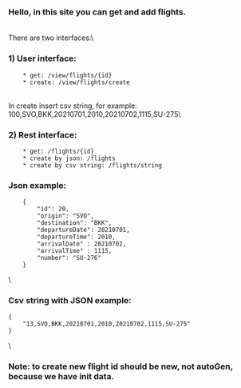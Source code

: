 ### Hello, in this site you can get and add flights.
\
    There are two interfaces:\

### 1) User interface:
        * get: /view/flights/{id}
        * create: /view/flights/create
\
    In create insert csv string, for example: 100,SVO,BKK,20210701,2010,20210702,1115,SU-275\

### 2) Rest interface:
        * get: /flights/{id} 
        * create by json: /flights 
        * create by csv string: /flights/string
### Json example:
        {
            "id": 20,
            "origin": "SVO",
            "destination": "BKK",
            "departureDate": 20210701,
            "departureTime": 2010,
            "arrivalDate" : 20210702,
            "arrivalTime" : 1115, 
            "number": "SU-276"
        }
\
### Csv string with JSON example:
    {
        "13,SVO,BKK,20210701,2010,20210702,1115,SU-275"
    }
\
### Note: to create new flight id should be new, not autoGen, because we have init data.
